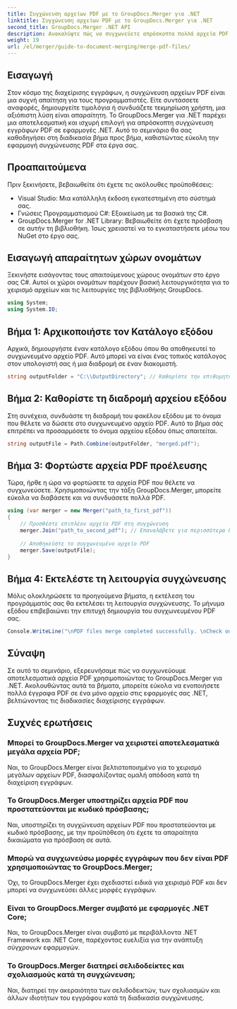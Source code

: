 ```yaml
---
title: Συγχώνευση αρχείων PDF με το GroupDocs.Merger για .NET
linktitle: Συγχώνευση αρχείων PDF με το GroupDocs.Merger για .NET
second_title: GroupDocs.Merger .NET API
description: Ανακαλύψτε πώς να συγχωνεύετε απρόσκοπτα πολλά αρχεία PDF στις εφαρμογές σας .NET χρησιμοποιώντας το GroupDocs.Merger. Αυτό το περιεκτικό σεμινάριο παρέχει μια σαφή, βήμα προς βήμα προσέγγιση για το συνδυασμό αρχείων PDF.
weight: 19
url: /el/merger/guide-to-document-merging/merge-pdf-files/
---
```

## Εισαγωγή

Στον κόσμο της διαχείρισης εγγράφων, η συγχώνευση αρχείων PDF είναι μια συχνή απαίτηση για τους προγραμματιστές. Είτε συντάσσετε αναφορές, δημιουργείτε τιμολόγια ή συνδυάζετε τεκμηρίωση χρήστη, μια αξιόπιστη λύση είναι απαραίτητη. Το GroupDocs.Merger για .NET παρέχει μια αποτελεσματική και ισχυρή επιλογή για απρόσκοπτη συγχώνευση εγγράφων PDF σε εφαρμογές .NET. Αυτό το σεμινάριο θα σας καθοδηγήσει στη διαδικασία βήμα προς βήμα, καθιστώντας εύκολη την εφαρμογή συγχώνευσης PDF στα έργα σας.

## Προαπαιτούμενα
Πριν ξεκινήσετε, βεβαιωθείτε ότι έχετε τις ακόλουθες προϋποθέσεις:
- Visual Studio: Μια κατάλληλη έκδοση εγκατεστημένη στο σύστημά σας.
- Γνώσεις Προγραμματισμού C#: Εξοικείωση με τα βασικά της C#.
- GroupDocs.Merger for .NET Library: Βεβαιωθείτε ότι έχετε πρόσβαση σε αυτήν τη βιβλιοθήκη. Ίσως χρειαστεί να το εγκαταστήσετε μέσω του NuGet στο έργο σας.

## Εισαγωγή απαραίτητων χώρων ονομάτων
Ξεκινήστε εισάγοντας τους απαιτούμενους χώρους ονομάτων στο έργο σας C#. Αυτοί οι χώροι ονομάτων παρέχουν βασική λειτουργικότητα για το χειρισμό αρχείων και τις λειτουργίες της βιβλιοθήκης GroupDocs.

```csharp
using System;
using System.IO;
```

## Βήμα 1: Αρχικοποιήστε τον Κατάλογο εξόδου
Αρχικά, δημιουργήστε έναν κατάλογο εξόδου όπου θα αποθηκευτεί το συγχωνευμένο αρχείο PDF. Αυτό μπορεί να είναι ένας τοπικός κατάλογος στον υπολογιστή σας ή μια διαδρομή σε έναν διακομιστή.

```csharp
string outputFolder = "C:\\OutputDirectory"; // Καθορίστε την επιθυμητή διαδρομή καταλόγου εξόδου
```

## Βήμα 2: Καθορίστε τη διαδρομή αρχείου εξόδου
Στη συνέχεια, συνδυάστε τη διαδρομή του φακέλου εξόδου με το όνομα που θέλετε να δώσετε στο συγχωνευμένο αρχείο PDF. Αυτό το βήμα σάς επιτρέπει να προσαρμόσετε το όνομα αρχείου εξόδου όπως απαιτείται.

```csharp
string outputFile = Path.Combine(outputFolder, "merged.pdf");
```

## Βήμα 3: Φορτώστε αρχεία PDF προέλευσης
Τώρα, ήρθε η ώρα να φορτώσετε τα αρχεία PDF που θέλετε να συγχωνεύσετε. Χρησιμοποιώντας την τάξη GroupDocs.Merger, μπορείτε εύκολα να διαβάσετε και να συνδυάσετε πολλά PDF.

```csharp
using (var merger = new Merger("path_to_first_pdf"))
{
    // Προσθέστε επιπλέον αρχεία PDF στη συγχώνευση
    merger.Join("path_to_second_pdf"); // Επαναλάβετε για περισσότερα PDF εάν χρειάζεται
    
    // Αποθηκεύστε το συγχωνευμένο αρχείο PDF
    merger.Save(outputFile);
}
```

## Βήμα 4: Εκτελέστε τη λειτουργία συγχώνευσης
Μόλις ολοκληρώσετε τα προηγούμενα βήματα, η εκτέλεση του προγράμματός σας θα εκτελέσει τη λειτουργία συγχώνευσης. Το μήνυμα εξόδου επιβεβαιώνει την επιτυχή δημιουργία του συγχωνευμένου PDF σας.

```csharp
Console.WriteLine("\nPDF files merge completed successfully. \nCheck output in {0}", outputFolder);
```

## Σύναψη
Σε αυτό το σεμινάριο, εξερευνήσαμε πώς να συγχωνεύουμε αποτελεσματικά αρχεία PDF χρησιμοποιώντας το GroupDocs.Merger για .NET. Ακολουθώντας αυτά τα βήματα, μπορείτε εύκολα να ενοποιήσετε πολλά έγγραφα PDF σε ένα μόνο αρχείο στις εφαρμογές σας .NET, βελτιώνοντας τις διαδικασίες διαχείρισης εγγράφων.

## Συχνές ερωτήσεις

### Μπορεί το GroupDocs.Merger να χειριστεί αποτελεσματικά μεγάλα αρχεία PDF;
Ναι, το GroupDocs.Merger είναι βελτιστοποιημένο για το χειρισμό μεγάλων αρχείων PDF, διασφαλίζοντας ομαλή απόδοση κατά τη διαχείριση εγγράφων.

### Το GroupDocs.Merger υποστηρίζει αρχεία PDF που προστατεύονται με κωδικό πρόσβασης;
Ναι, υποστηρίζει τη συγχώνευση αρχείων PDF που προστατεύονται με κωδικό πρόσβασης, με την προϋπόθεση ότι έχετε τα απαραίτητα δικαιώματα για πρόσβαση σε αυτά.

### Μπορώ να συγχωνεύσω μορφές εγγράφων που δεν είναι PDF χρησιμοποιώντας το GroupDocs.Merger;
Όχι, το GroupDocs.Merger έχει σχεδιαστεί ειδικά για χειρισμό PDF και δεν μπορεί να συγχωνεύσει άλλες μορφές εγγράφων.

### Είναι το GroupDocs.Merger συμβατό με εφαρμογές .NET Core;
Ναι, το GroupDocs.Merger είναι συμβατό με περιβάλλοντα .NET Framework και .NET Core, παρέχοντας ευελιξία για την ανάπτυξη σύγχρονων εφαρμογών.

### Το GroupDocs.Merger διατηρεί σελιδοδείκτες και σχολιασμούς κατά τη συγχώνευση;
Ναι, διατηρεί την ακεραιότητα των σελιδοδεικτών, των σχολιασμών και άλλων ιδιοτήτων του εγγράφου κατά τη διαδικασία συγχώνευσης.
